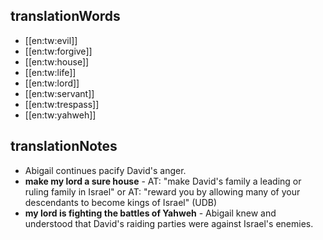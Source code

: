 ## translationWords

* [[en:tw:evil]]
* [[en:tw:forgive]]
* [[en:tw:house]]
* [[en:tw:life]]
* [[en:tw:lord]]
* [[en:tw:servant]]
* [[en:tw:trespass]]
* [[en:tw:yahweh]]

## translationNotes

* Abigail continues pacify David's anger.
* **make my lord a sure house** - AT: "make David's family a leading or ruling family in Israel" or AT: "reward you by allowing many of your descendants to become kings of Israel" (UDB)
* **my lord is fighting the battles of Yahweh** - Abigail knew and understood that David's raiding parties were against Israel's enemies.
